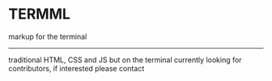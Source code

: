 # TERMML
 markup for the terminal 
___ 
traditional HTML, CSS and JS but on the terminal
currently looking for contributors, if interested please contact
